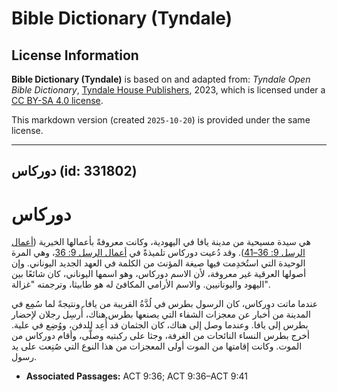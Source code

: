 # Bible Dictionary (Tyndale)

## License Information

**Bible Dictionary (Tyndale)** is based on and adapted from: _Tyndale Open Bible Dictionary_, [Tyndale House Publishers](https://tyndaleopenresources.com/), 2023, which is licensed under a [CC BY-SA 4.0 license](https://creativecommons.org/licenses/by-sa/4.0/legalcode.en).

This markdown version (created `2025-10-20`) is provided under the same license.



--------------------------------

## دوركاس (id: 331802)

دوركاس
======

هي سيدة مسيحية من مدينة يافا في اليهودية، وكانت معروفةً بأعمالها الخيرية ([أعمال الرسل 9: 36–41](https://ref.ly/Acts9:36-Acts9:41)). وقد دُعيت دوركاس تلميذةً في [أعمال الرسل 9: 36](https://ref.ly/Acts9:36)، وهي المرة الوحيدة التي استُخدِمت فيها صيغة المؤنث من الكلمة في العهد الجديد اليوناني. وإن أصولها العرقية غير معروفة، لأن الاسم دوركاس، وهو اسمها اليوناني، كان شائعًا بين اليهود واليونانيين. والاسم الأرامي المكافئ له هو طابيثا، وترجمته "غزالة".

عندما ماتت دوركاس، كان الرسول بطرس في لُدَّةُ القريبة من يافا. ونتيجةً لما سُمِع في المدينة من أخبار عن معجزات الشفاء التي يصنعها بطرس هناك، أُرسِل رجلان لإحضار بطرس إلى يافا. وعندما وصل إلى هناك، كان الجثمان قد أُعِد للدفن، ووُضِع في علية. أخرج بطرس النساء النائحات من الغرفة، وجثا على ركبتيه وصلَّى، وأقام دوركاس من الموت. وكانت إقامتها من الموت أولى المعجزات من هذا النوع التي صُنِعت على يد رسول.

* **Associated Passages:** ACT 9:36; ACT 9:36–ACT 9:41

